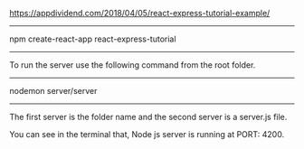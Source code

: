 https://appdividend.com/2018/04/05/react-express-tutorial-example/


---------------------------------------

npm create-react-app react-express-tutorial

---------------------------------------

To run the server use the following command from the root folder.

---------------------------------------

nodemon server/server

---------------------------------------

The first server is the folder name and the second server is a server.js file.

You can see in the terminal that, Node js server is running at PORT: 4200.
